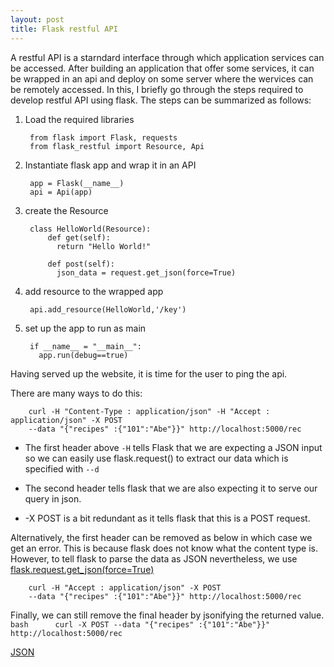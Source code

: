 ```yaml
---
layout: post
title: Flask restful API
---
```

A restful API is a starndard interface through which application services can be
accessed. After building an application that offer some services, it can be wrapped
in an api and deploy on some server where the wervices can be remotely accessed. In this,
I briefly go through the steps required to develop restful API using flask.
The steps can be summarized as follows:
1. Load the required libraries

        from flask import Flask, requests
        from flask_restful import Resource, Api

2. Instantiate flask app and wrap it in an API

        app = Flask(__name__)
        api = Api(app)

3. create the Resource

        class HelloWorld(Resource):
            def get(self):
              return "Hello World!"

            def post(self):
              json_data = request.get_json(force=True)

4. add resource to the wrapped app

        api.add_resource(HelloWorld,'/key')

5. set up the app to run as main

        if __name__ = "__main__":
          app.run(debug==true)

Having served up the website, it is time for the user to ping the api.

There are many ways to do this:

        curl -H "Content-Type : application/json" -H "Accept : application/json" -X POST
        --data "{"recipes" :{"101":"Abe"}}" http://localhost:5000/rec

- The first header above `-H` tells Flask that we are expecting a JSON input so we
can easily use flask.request() to extract our data which is specified with `--d`

- The second header tells flask that we are also expecting it to serve our query in
json.

- -X POST is a bit redundant as it tells flask that this is a POST request.

Alternatively, the first header can be removed as below in which case we get an error.
This is because flask does not know what the content type is.
However, to tell flask to parse the data as JSON nevertheless, we use [flask.request.get_json(force=True)](https://flask.palletsprojects.com/en/1.1.x/api/#flask.Request.get_json)

        curl -H "Accept : application/json" -X POST
        --data "{"recipes" :{"101":"Abe"}}" http://localhost:5000/rec

Finally, we can still remove the final header by jsonifying the returned value.
        ```bash     
        curl -X POST
        --data "{"recipes" :{"101":"Abe"}}" http://localhost:5000/rec       
        ```


[JSON](https://stackoverflow.com/questions/10434599/get-the-data-received-in-a-flask-request)
